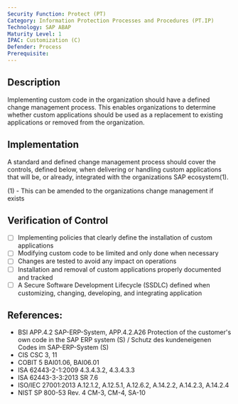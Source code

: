 ```yaml
---
Security Function: Protect (PT)
Category: Information Protection Processes and Procedures (PT.IP)
Technology: SAP ABAP
Maturity Level: 1
IPAC: Customization (C)
Defender: Process
Prerequisite:
---
```


## Description

Implementing custom code in the organization should have a defined change management process. This enables organizations to determine whether custom applications should be used as a replacement to existing applications or removed from the organization.

## Implementation

A standard and defined change management process should cover the controls, defined below, when delivering or handling custom applications that will be, or already, integrated with the organizations SAP ecosystem(1).

(1) - This can be amended to the organizations change management if exists

## Verification of Control

- [ ] Implementing policies that clearly define the installation of custom applications
- [ ] Modifying custom code to be limited and only done when necessary
- [ ] Changes are tested to avoid any impact on operations
- [ ] Installation and removal of custom applications properly documented and tracked
- [ ] A Secure Software Development Lifecycle (SSDLC) defined when customizing, changing, developing, and integrating application

## References:
- BSI APP.4.2 SAP-ERP-System, APP.4.2.A26 Protection of the customer's own code in the SAP ERP system (S) / Schutz des kundeneigenen Codes im SAP-ERP-System (S)
- CIS CSC 3, 11
- COBIT 5 BAI01.06, BAI06.01
- ISA 62443-2-1:2009 4.3.4.3.2, 4.3.4.3.3
- ISA 62443-3-3:2013 SR 7.6
- ISO/IEC 27001:2013 A.12.1.2, A.12.5.1, A.12.6.2, A.14.2.2, A.14.2.3, A.14.2.4
- NIST SP 800-53 Rev. 4 CM-3, CM-4, SA-10
